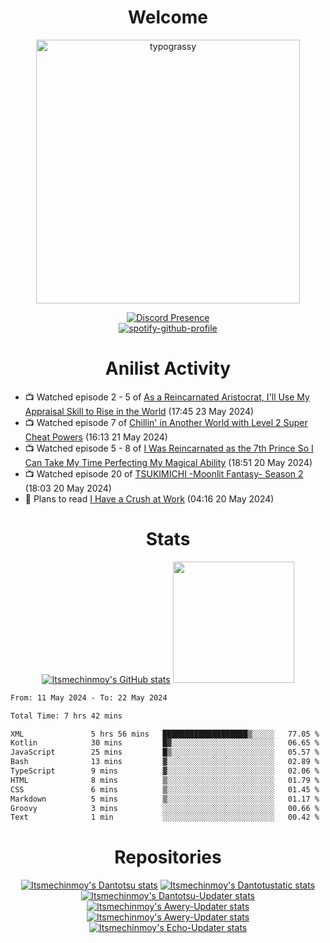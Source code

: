 <div align="center">

# Welcome
<a href="https://github.com/kawarimidoll/typograssy">
    <img alt="typograssy" src="https://typograssy.deno.dev/api?text=%E3%82%88%E3%81%86%E3%81%93%E3%81%9D%E3%81%BF%E3%81%AA%E3%81%95%E3%82%93%20-%20Itsmechinmoy--&&l0=none&l1=82d9d0&l2=027353&l3=038c4c&l4=01402e&bg=none&frame=none&speed=100&comment=" width="421.99">
</a>

[![Discord Presence](https://lanyard.cnrad.dev/api/523539866311720963?theme=dark&bg=Oe1116&animated=false&hideDiscrim=true&borderRadius=30px&hideActivity=whenNotUsed)](https://discord.com/users/523539866311720963)<br>
[![spotify-github-profile](https://spotify-github-profile.vercel.app/api/view?uid=31zczwoe3obxakjgkio7anubhkaq&cover_image=true&theme=novatorem&show_offline=true&background_color=121212&interchange=false&bar_color=53b14f&bar_color=ffffff&bar_color_cover=false)](https://spotify-github-profile.vercel.app/api/view?uid=31zczwoe3obxakjgkio7anubhkaq&redirect=true)
</div>

<div align="center">

# Anilist Activity
</div>
<!-- ANILIST_ACTIVITY:start -->

-   📺 Watched episode 2 - 5 of [As a Reincarnated Aristocrat, I'll Use My Appraisal Skill to Rise in the World](https://anilist.co/anime/164702) (17:45 23 May 2024)
-   📺 Watched episode 7 of [Chillin' in Another World with Level 2 Super Cheat Powers](https://anilist.co/anime/170130) (16:13 21 May 2024)
-   📺 Watched episode 5 - 8 of [I Was Reincarnated as the 7th Prince So I Can Take My Time Perfecting My Magical Ability](https://anilist.co/anime/156415) (18:51 20 May 2024)
-   📺 Watched episode 20 of [TSUKIMICHI -Moonlit Fantasy- Season 2](https://anilist.co/anime/139518) (18:03 20 May 2024)
-   📖 Plans to read [I Have a Crush at Work](https://anilist.co/manga/116333) (04:16 20 May 2024)

<!-- ANILIST_ACTIVITY:end -->
<div align="center">
    
# Stats
[![Itsmechinmoy's GitHub stats](https://github-readme-stats.vercel.app/api?username=itsmechinmoy&show_icons=true&theme=algolia)](https://github.com/anuraghazra/github-readme-stats)
<img src="https://github-readme-stackoverflow.vercel.app/?userID=25004176&theme=dark" height="194"/>
</div>
<!--START_SECTION:waka-->

```txt
From: 11 May 2024 - To: 22 May 2024

Total Time: 7 hrs 42 mins

XML               5 hrs 56 mins   ███████████████████▒░░░░░   77.05 %
Kotlin            30 mins         █▓░░░░░░░░░░░░░░░░░░░░░░░   06.65 %
JavaScript        25 mins         █▒░░░░░░░░░░░░░░░░░░░░░░░   05.57 %
Bash              13 mins         ▓░░░░░░░░░░░░░░░░░░░░░░░░   02.89 %
TypeScript        9 mins          ▓░░░░░░░░░░░░░░░░░░░░░░░░   02.06 %
HTML              8 mins          ▒░░░░░░░░░░░░░░░░░░░░░░░░   01.79 %
CSS               6 mins          ▒░░░░░░░░░░░░░░░░░░░░░░░░   01.45 %
Markdown          5 mins          ▒░░░░░░░░░░░░░░░░░░░░░░░░   01.17 %
Groovy            3 mins          ░░░░░░░░░░░░░░░░░░░░░░░░░   00.66 %
Text              1 min           ░░░░░░░░░░░░░░░░░░░░░░░░░   00.42 %
```

<!--END_SECTION:waka-->
<div align="center">

# Repositories
[![Itsmechinmoy's Dantotsu stats](https://github-readme-stats.vercel.app/api/pin/?username=itsmechinmoy&repo=dantotsu&show_icons=true&theme=algolia&description_lines_count=1)](https://github.com/itsmechinmoy/dantotsu)
[![Itsmechinmoy's Dantotustatic stats](https://github-readme-stats.vercel.app/api/pin/?username=itsmechinmoy&repo=dantotustatic&show_icons=true&theme=algolia&description_lines_count=1)](https://github.com/itsmechinmoy/dantotustatic)
[![Itsmechinmoy's Dantotsu-Updater stats](https://github-readme-stats.vercel.app/api/pin/?username=itsmechinmoy&repo=dantotsu-updater&show_icons=true&theme=algolia&description_lines_count=1)](https://github.com/itsmechinmoy/dantotsu-updater)
[![Itsmechinmoy's Awery-Updater stats](https://github-readme-stats.vercel.app/api/pin/?username=itsmechinmoy&repo=awery-updater&show_icons=true&theme=algolia&description_lines_count=1)](https://github.com/itsmechinmoy/awery-updater)
[![Itsmechinmoy's Awery-Updater stats](https://github-readme-stats.vercel.app/api/pin/?username=itsmechinmoy&repo=himitsu-updater&show_icons=true&theme=algolia&description_lines_count=1)](https://github.com/itsmechinmoy/himitsu-updater)
[![Itsmechinmoy's Echo-Updater stats](https://github-readme-stats.vercel.app/api/pin/?username=itsmechinmoy&repo=echo-updater&show_icons=true&theme=algolia&description_lines_count=1)](https://github.com/itsmechinmoy/echo-updater)
</div>
